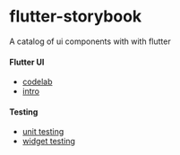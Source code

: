 # flutter-storybook
A catalog of ui components with with flutter

#### Flutter UI
- [codelab](https://docs.flutter.dev/codelabs/layout-basics)
- [intro](https://docs.flutter.dev/ui)


#### Testing
- [unit testing]()
- [widget testing](https://medium.com/@Ikay_codes/flutter-widget-testing-68b32ccc93c8)